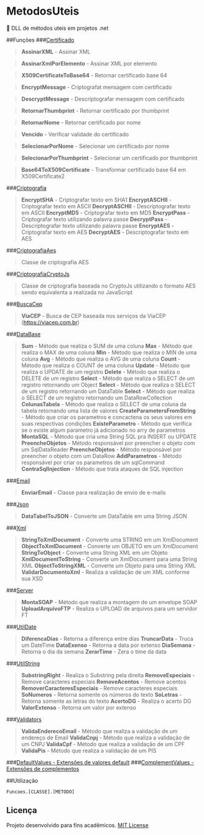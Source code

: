 # MetodosUteis
:octopus:  DLL de métodos uteis em projetos .net

##Funções
###[Certificado](Funcoes/Classes/Certificado.cs)
> **AssinarXML** - Assinar XML

> **AssinarXmlPorElemento** - Assinar XML por elemento

> **X509CertificateToBase64** - Retornar certificado base 64

> **EncryptMessage** - Criptografat mensagem com certificado

> **DescryptMessage** - Descriptografar mensagem com certificado

> **RetornarThumbprint** - Retornar certificado por thumbprint

> **RetornarNome** - Retornar certificado por nome

> **Vencido** - Verificar validade do certificado

> **SelecionarPorNome** - Selecionar um certificado por nome

> **SelecionarPorThumbprint** - Selecionar um certificado por thumbprint

> **Base64ToX509Certificate** - Transformar certificado base 64 em X509Certificate2

###[Criptografia](Funcoes/Classes/Criptografia.cs)
> **EncryptSHA** - Criptografar texto em SHA1
> **EncryptASCHII** - Criptografar texto em ASCII
> **DecryptASCHII** - Descriptografar texto em ASCII
> **EncryptMD5** - Criptografar texto em MD5
> **EncryptPass** - Criptografar texto utilizando palavra passe
> **DecryptPass** - Descriptografar texto utilizando palavra passe
> **EncryptAES** - Criptografar texto em AES
> **DecryptAES** - Descriptografar texto em AES

###[CriptografiaAes](Funcoes/Classes/CriptografiaAes.cs)
> Classe de criptografia AES

###[CriptografiaCryptoJs](Funcoes/Classes/CriptografiaCryptoJs.cs)
> Classe de criptografia baseada no CryptoJs utilizando o formato AES sendo equivalenta a realizada no JavaScript

###[BuscaCep](Funcoes/Classes/BuscaCep.cs)
> **ViaCEP** - Busca de CEP baseada nos serviços da ViaCEP (https://viacep.com.br)

###[DataBase](Funcoes/Classes/DataBase.cs)
> **Sum** - Método que realiza o SUM de uma coluna
> **Max** - Método que realiza o MAX de uma coluna
> **Min** - Método que realiza o MIN de uma coluna
> **Avg** - Método que realiza o AVG de uma coluna
> **Count** - Método que realiza o COUNT de uma coluna
> **Update** - Método que realiza o UPDATE de um registro
> **Delete** - Método que realiza o DELETE de um registro
> **Select** - Método que realiza o SELECT de um registro retornando um Object
> **Select** - Método que realiza o SELECT de um registro retornando um DataTable
> **Select** - Método que realiza o SELECT de um registro retornando um DataRowCollection
> **ColunasTabela** - Método que realiza o SELECT de uma coluna da tabela retornando uma lista de valores
> **CreateParametersFromString** - Método que criar os parametros e concactena os seus valores em suas respectivas condições
> **ExisteParametro** - Método que verifica se o existe algum parametro já adicionado no arry de parametros
> **MontaSQL** - Método que cria uma String SQL pra INSERT ou UPDATE
> **PreencheObjetos** - Método responsável por preencher o objeto com um SqlDataReader
> **PreencheObjetos** - Método responsável por preencher o objeto com um DataRow
> **AddParametros** - Método responsável por criar os parametros de um sqlCommand
> **ContraSqlInjection** - Método que trata ataques de SQL injection

###[Email](Funcoes/Classes/Email.cs)
> **EnviarEmail** - Classe para realização de envio de e-mails

###[Json](Funcoes/Classes/Json.cs)
> **DataTabelToJSON** - Converte um DataTable em uma String JSON

###[Xml](Funcoes/Classes/Xml.cs)
> **StringToXmlDocument** - Converte uma STRING em um XmlDocument
> **ObjectToXmlDocument** - Converte um OBJETO em um XmlDocument
> **StringToObject** - Converte uma String XML em um Objeto
> **XmlDocumentToString** - Converte um XmlDocument para uma String XML
> **ObjectToStringXML** - Converte um Objeto para uma String XML
> **ValidarDocumentoXml** - Realiza a validação de um XML conforme sua XSD

###[Server](Funcoes/Classes/Server.cs)
> **MontaSOAP** - Método que realiza a montagem de um envelope SOAP
> **UploadArquivoFTP** - Realiza o UPLOAD de arquivos para um servidor FT

###[UtilDate](Funcoes/Classes/UtilDate.cs)
> **DiferencaDias** - Retorna a diferença entre dias
> **TruncarData** - Truca um DateTime
> **DataExenso** - Retorna a data por extenso
> **DiaSemana** - Retorna o dia da semana
> **ZerarTime** - Zera o time da data

###[UtilString](Funcoes/Classes/UtilString.cs)
> **SubstringRight** - Realiza o Substring pela direita
> **RemoveEspeciais** - Remove caracteres especiais
> **RemoveAcentos** - Remove acentos
> **RemoverCaracteresEspeciais** - Remove caracteres especiais
> **SoNumeros** - Retorna somente os números do texto
> **SoLetras** - Retorna somente as letras do texto
> **AcertoDG** - Realiza o acerto DG
> **ValorExtenso** - Retorna um valor por extenso

###[Validators](Funcoes/Classes/Validators.cs)
> **ValidaEnderecoEmail** - Método que realiza a validação de um endereço de Email
> **ValidaCnpj** - Método que realiza a validação de um CNPJ
> **ValidaCpf** - Método que realiza a validação de um CPF
> **ValidaPis** - Método que realiza a validação de um PIS

###[DefaultValues - Extensões de valores default](Funcoes/Values/DefaultValues.cs)
###[ComplementValues - Extensões de complementos](Funcoes/Values/ComplementValues.cs)

##Utilização

```
Funcoes.[CLASSE].[METODO]
```

## Licença
Projeto desenvolvido para fins acadêmicos.
[MIT License](./LICENSE)
